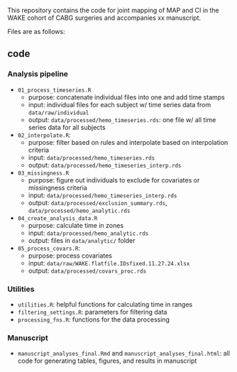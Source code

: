 This repository contains the code for joint mapping of MAP and CI in the WAKE cohort of CABG surgeries and accompanies xx manuscript. 

Files are as follows: 

## code 

### Analysis pipeline 

+ `01_process_timeseries.R`
  + purpose: concatenate individual files into one and add time stamps
  + input: individual files for each subject w/ time series data from `data/raw/individual`
  + output: `data/processed/hemo_timeseries.rds`: one file w/ all time series data for all subjects
+ `02_interpolate.R`: 
  + purpose: filter based on rules and interpolate based on interpolation criteria
  + input: `data/processed/hemo_timeseries.rds`
  + output: `data/processed/hemo_timeseries_interp.rds`
+ `03_missingness.R`
  + purpose: figure out individuals to exclude for covariates or missingness criteria
  + input: `data/processed/hemo_timeseries_interp.rds`
  + output: `data/processed/exclusion_summary.rds`, `data/processed/hemo_analytic.rds`
+ `04_create_analysis_data.R`
  + purpose: calculate time in zones 
  + input: `data/processed/hemo_analytic.rds`
  + output: files in `data/analytic/` folder 
+ `05_process_covars.R`: 
  + purpose: process covariates
  + input: `data/raw/WAKE.flatfile.IDsfixed.11.27.24.xlsx`
  + output: `data/processed/covars_proc.rds`

### Utilities 

+ `utilities.R`: helpful functions for calculating time in ranges 
+ `filtering_settings.R`: parameters for filtering data 
+ `processing_fns.R`: functions for the data processing

### Manuscript

+ `manuscript_analyses_final.Rmd` and `manuscript_analyses_final.html`: all code for generating tables, figures, and results in manuscript 
